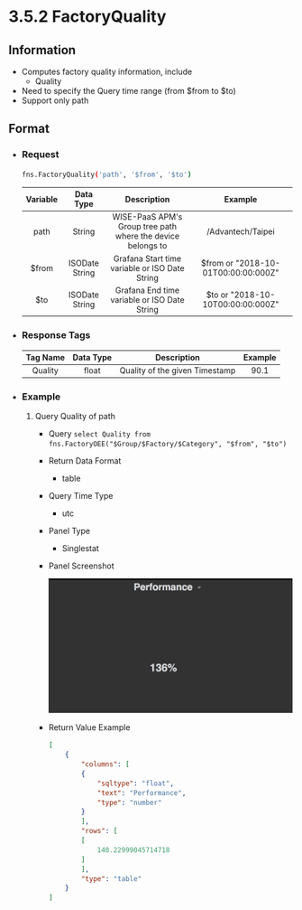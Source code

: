 # 3.5.2 FactoryQuality

## Information

* Computes factory quality information, include
    * Quality
* Need to specify the Query time range (from $from to $to)
* Support only path

## Format

* ### Request

  ``` sh
  fns.FactoryQuality('path', '$from', '$to')
  ```

  | Variable | Data Type | Description | Example |
  | :---: | :---: | :---: | :---: |
  | path | String | WISE-PaaS APM's Group tree path<br>where the device belongs to | /Advantech/Taipei |
  | $from | ISODate String | Grafana Start time variable or ISO Date String | $from or "2018-10-01T00:00:00:000Z" |
  | $to | ISODate String | Grafana End time variable or ISO Date String | $to or "2018-10-10T00:00:00:000Z" |

* ### Response Tags

  | Tag Name | Data Type | Description | Example |
  | :---: | :---: | :---: | :---: |
  | Quality | float | Quality of the given Timestamp | 90.1 |


* ### Example
    1. Query Quality of path
        - Query
        ``` select Quality from fns.FactoryOEE("$Group/$Factory/$Category", "$from", "$to") ```
        - Return Data Format
            * table
        - Query Time Type
            * utc
        - Panel Type
            * Singlestat
        - Panel Screenshot

            ![](/images/3.5.3-FactoryPerformance.png)
        - Return Value Example

            ``` json
            [
                {
                    "columns": [
                    {
                        "sqltype": "float",
                        "text": "Performance",
                        "type": "number"
                    }
                    ],
                    "rows": [
                    [
                        140.22999045714718
                    ]
                    ],
                    "type": "table"
                }
            ]
            ```
